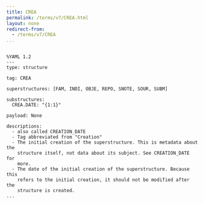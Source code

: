 ```yaml
---
title: CREA
permalink: /terms/v7/CREA.html
layout: none
redirect-from:
  - /terms/v7/CREA
...
```


```

%YAML 1.2
---
type: structure

tag: CREA

superstructures: [FAM, INDI, OBJE, REPO, SNOTE, SOUR, SUBM]

substructures:
  CREA.DATE: "{1:1}"

payload: None

descriptions:
  - also called CREATION_DATE
  - Tag abbreviated from "Creation"
  - The initial creation of the superstructure. This is metadata about the
    structure itself, not data about its subject. See CREATION_DATE for
    more.
  - The date of the initial creation of the superstructure. Because this
    refers to the initial creation, it should not be modified after the
    structure is created.
...

```